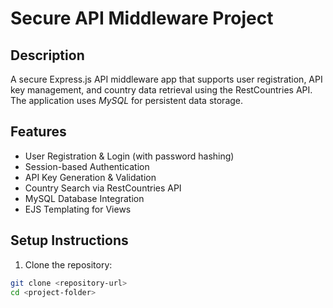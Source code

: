 # Secure API Middleware Project

##  Description
A secure Express.js API middleware app that supports user registration, API key management, and country data retrieval using the RestCountries API. The application uses *MySQL* for persistent data storage.

## Features
- User Registration & Login (with password hashing)
- Session-based Authentication
- API Key Generation & Validation
- Country Search via RestCountries API
- MySQL Database Integration
- EJS Templating for Views

## Setup Instructions

1. Clone the repository:

```bash
git clone <repository-url>
cd <project-folder>

